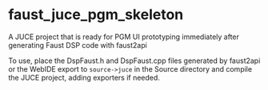 # faust_juce_pgm_skeleton
A JUCE project that is ready for PGM UI prototyping immediately after generating Faust DSP code with faust2api

To use, place the DspFaust.h and DspFaust.cpp files generated by faust2api or the WebIDE export to `source->juce` in the Source directory and compile the JUCE project, adding exporters if needed.
